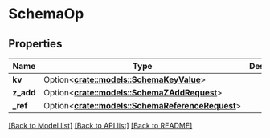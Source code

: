 # SchemaOp

## Properties

Name | Type | Description | Notes
------------ | ------------- | ------------- | -------------
**kv** | Option<[**crate::models::SchemaKeyValue**](schemaKeyValue.md)> |  | [optional]
**z_add** | Option<[**crate::models::SchemaZAddRequest**](schemaZAddRequest.md)> |  | [optional]
**_ref** | Option<[**crate::models::SchemaReferenceRequest**](schemaReferenceRequest.md)> |  | [optional]

[[Back to Model list]](../README.md#documentation-for-models) [[Back to API list]](../README.md#documentation-for-api-endpoints) [[Back to README]](../README.md)


